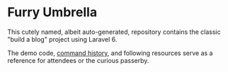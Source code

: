# Furry Umbrella

This cutely named, albeit auto-generated, repository contains the classic "build a blog" project using Laravel 6.

The demo code, [command history](command.log), and following resources serve as a reference for attendees or the curious passerby. 

